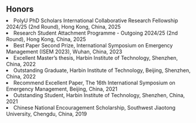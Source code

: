 <h1 id="honors"></h1>
<h2 style="margin: 60px 0px 10px;">Honors</h2>

<li>
PolyU PhD Scholars International Collaborative Research Fellowship 2024/25 (2nd Round), Hong Kong, China, 2025
</li>

<li>
Research Student Attachment Programme - Outgoing 2024/25 (2nd Round), Hong Kong, China, 2025
</li>


<li>
Best Paper Second Prize, International Symposium on Emergency Management (ISEM 2023), Wuhan, China, 2023
</li>

<li>
  Excellent Master’s thesis, Harbin Institute of Technology, Shenzhen, China, 2022
</li> 

<li>
  Outstanding Graduate, Harbin Institute of Technology, Beijing, Shenzhen, China, 2022
</li> 

<li>
  Recommend Excellent Paper, The 16th International Symposium on Emergency Management, Beijing, China, 2021
</li> 

<li>
  Outstanding Student, Harbin Institute of Technology, Shenzhen, China, 2021
</li> 

<li>
  Chinese National Encouragement Scholarship, Southwest Jiaotong University, Chengdu, China, 2019
</li> 
